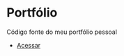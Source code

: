 # Portfólio

Código fonte do meu portfólio pessoal

- [Acessar](https://cassio-ra.github.io/portfolio)